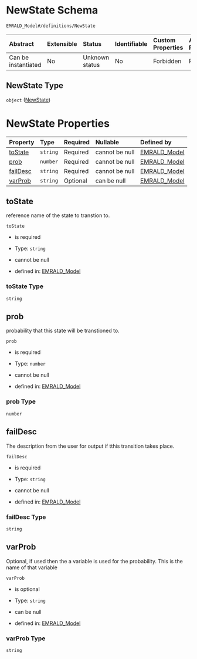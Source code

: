 # NewState Schema

```txt
EMRALD_Model#/definitions/NewState
```



| Abstract            | Extensible | Status         | Identifiable | Custom Properties | Additional Properties | Access Restrictions | Defined In                                                                                                    |
| :------------------ | :--------- | :------------- | :----------- | :---------------- | :-------------------- | :------------------ | :------------------------------------------------------------------------------------------------------------ |
| Can be instantiated | No         | Unknown status | No           | Forbidden         | Forbidden             | none                | [EMRALD_JsonSchemaV3_0.json*](../../../../../Emrald-UI/out/EMRALD_JsonSchemaV3_0.json "open original schema") |

## NewState Type

`object` ([NewState](emrald_jsonschemav3\_0-definitions-newstate.md))

# NewState Properties

| Property              | Type     | Required | Nullable       | Defined by                                                                                                                                 |
| :-------------------- | :------- | :------- | :------------- | :----------------------------------------------------------------------------------------------------------------------------------------- |
| [toState](#tostate)   | `string` | Required | cannot be null | [EMRALD_Model](emrald_jsonschemav3_0-definitions-newstate-properties-tostate.md "EMRALD_Model#/definitions/NewState/properties/toState")   |
| [prob](#prob)         | `number` | Required | cannot be null | [EMRALD_Model](emrald_jsonschemav3_0-definitions-newstate-properties-prob.md "EMRALD_Model#/definitions/NewState/properties/prob")         |
| [failDesc](#faildesc) | `string` | Required | cannot be null | [EMRALD_Model](emrald_jsonschemav3_0-definitions-newstate-properties-faildesc.md "EMRALD_Model#/definitions/NewState/properties/failDesc") |
| [varProb](#varprob)   | `string` | Optional | can be null    | [EMRALD_Model](emrald_jsonschemav3_0-definitions-newstate-properties-varprob.md "EMRALD_Model#/definitions/NewState/properties/varProb")   |

## toState

reference name of the state to transtion to.

`toState`

*   is required

*   Type: `string`

*   cannot be null

*   defined in: [EMRALD_Model](emrald_jsonschemav3\_0-definitions-newstate-properties-tostate.md "EMRALD_Model#/definitions/NewState/properties/toState")

### toState Type

`string`

## prob

probability that this state will be transtioned to.

`prob`

*   is required

*   Type: `number`

*   cannot be null

*   defined in: [EMRALD_Model](emrald_jsonschemav3\_0-definitions-newstate-properties-prob.md "EMRALD_Model#/definitions/NewState/properties/prob")

### prob Type

`number`

## failDesc

The description from the user for output if tthis transition takes place.

`failDesc`

*   is required

*   Type: `string`

*   cannot be null

*   defined in: [EMRALD_Model](emrald_jsonschemav3\_0-definitions-newstate-properties-faildesc.md "EMRALD_Model#/definitions/NewState/properties/failDesc")

### failDesc Type

`string`

## varProb

Optional, if used  then the a variable is used for the probability. This is the name of that variable

`varProb`

*   is optional

*   Type: `string`

*   can be null

*   defined in: [EMRALD_Model](emrald_jsonschemav3\_0-definitions-newstate-properties-varprob.md "EMRALD_Model#/definitions/NewState/properties/varProb")

### varProb Type

`string`
